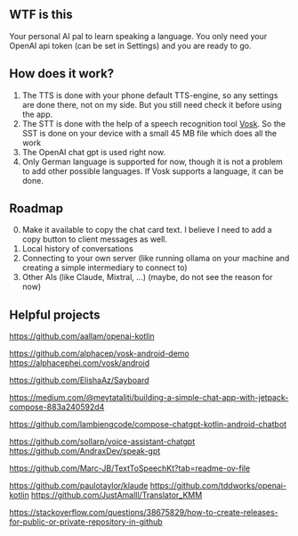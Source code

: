 ## WTF is this
Your personal AI pal to learn speaking a language.
You only need your OpenAI api token (can be set in Settings) and you are ready to go.

## How does it work?
1. The TTS is done with your phone default TTS-engine, so any settings are done there, not on my side. But you still need check it before using the app.
2. The STT is done with the help of a speech recognition tool [Vosk](https://alphacephei.com/vosk/). 
   So the SST is done on your device with a small 45 MB file which does all the work
3. The OpenAI chat gpt is used right now.
4. Only German language is supported for now, though it is not a problem to add other possible languages.
    If Vosk supports a language, it can be done.

## Roadmap
0. Make it available to copy the chat card text. I believe I need to add a copy button to client messages as well.
1. Local history of conversations
2. Connecting to your own server (like running ollama on your machine and creating a simple intermediary to connect to)
3. Other AIs (like Claude, Mixtral, ...) (maybe, do not see the reason for now)

## Helpful projects
https://github.com/aallam/openai-kotlin

https://github.com/alphacep/vosk-android-demo
https://alphacephei.com/vosk/android

https://github.com/ElishaAz/Sayboard

https://medium.com/@meytataliti/building-a-simple-chat-app-with-jetpack-compose-883a240592d4


https://github.com/lambiengcode/compose-chatgpt-kotlin-android-chatbot

https://github.com/sollarp/voice-assistant-chatgpt
https://github.com/AndraxDev/speak-gpt

https://github.com/Marc-JB/TextToSpeechKt?tab=readme-ov-file

https://github.com/paulotaylor/klaude
https://github.com/tddworks/openai-kotlin
https://github.com/JustAmalll/Translator_KMM

https://stackoverflow.com/questions/38675829/how-to-create-releases-for-public-or-private-repository-in-github